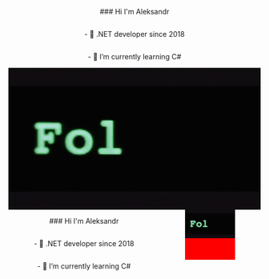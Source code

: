 
<div align="center" style="display: flex; justify-content: space-around; flex-direction: column;">
      <div style="display: flex; flex-direction: column">
            <p>
                ### Hi I'm Aleksandr   
            </p>      
            <p>
                - 🔭 .NET developer since 2018  
            </p>
            <p>
               - 🌱 I’m currently learning C#   
            </p>
      </div>
     <img src="https://github.com/Platonenkov/Platonenkov/blob/main/wr.gif" alt="follow"> 
</div>
<div align="center" style="display: flex; justify-content: space-around; ">
      <div style="display: flex; flex-direction: column">
            <p>
                ### Hi I'm Aleksandr   
            </p>      
            <p>
                - 🔭 .NET developer since 2018  
            </p>
            <p>
               - 🌱 I’m currently learning C#   
            </p>
      </div>
      <div style="width:100px; height:100px; background-color:red;">
             <img src="https://github.com/Platonenkov/Platonenkov/blob/main/wr.gif" alt="follow"> 
       </div>
</div>

